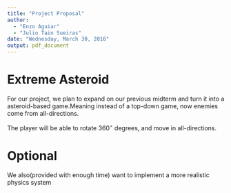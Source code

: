 ```yaml
---
title: "Project Proposal"
author: 
  - "Enzo Aguiar"
  - "Julio Tain Sueiras"
date: "Wednesday, March 30, 2016"
output: pdf_document
---
```


Extreme Asteroid
================

For our project, we plan to expand on our previous midterm and turn it into a asteroid-based game.Meaning instead of a top-down game, now enemies come from all-directions. 

The player will be able to rotate 360$^{\circ}$ degrees, and move in all-directions.

Optional
========

We also(provided with enough time) want to implement a more realistic physics system
